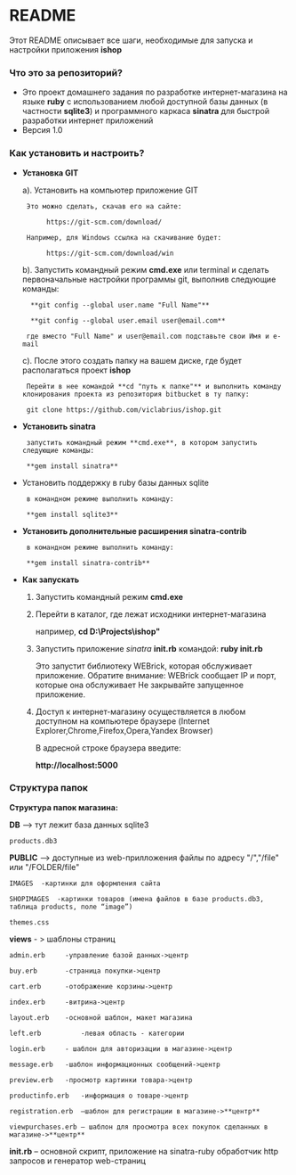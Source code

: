 # README #

Этот README описывает все шаги, необходимые для запуска и настройки приложения **ishop**
### Что это за репозиторий? ###

* Это проект домашнего задания по разработке интернет-магазина на языке **ruby** с использованием любой доступной базы данных (в частности **sqlite3**) и программного каркаса **sinatra** для быстрой разработки интернет приложений
* Верcия 1.0

### Как установить и настроить? ###
* **Установка GIT**

   	a). Установить на компьютер приложение GIT
	
	   Это можно сделать, скачав его на сайте: 
	   
			https://git-scm.com/download/
			
	   Например, для Windows ссылка на скачивание будет: 
	   
			https://git-scm.com/download/win
			
	b). Запустить командный режим **cmd.exe** или terminal и сделать первоначальные настройки программы git, выполнив следующие команды:
	
		**git config --global user.name "Full Name"**
		
		**git config --global user.email user@email.com**
		
	   где вместо "Full Name" и user@email.com подставьте свои Имя и e-mail
	   

	c). После этого создать папку на вашем диске, где будет располагаться проект **ishop**
	
	   Перейти в нее командой **cd "путь к папке"** и выполнить команду клонирования проекта из репозитория bitbucket в ту папку:

	   git clone https://github.com/viclabrius/ishop.git

* **Установить sinatra**
  
       запустить командный режим **cmd.exe**, в котором запустить следующие команды:
   
       **gem install sinatra**
   
* Установить поддержку в ruby базы данных sqlite

       в командном режиме выполнить команду:
   
       **gem install sqlite3**
   
* **Установить дополнительные расширения sinatra-contrib**

       в командном режиме выполнить команду:
   
       **gem install sinatra-contrib**

* **Как запускать**

   1. Запустить командный режим **cmd.exe**
   
   2. Перейти в каталог, где лежат исходники интернет-магазина 
   
      например, **cd D:\Projects\ishop\"**
	  
   3. Запустить приложение *sinatra* **init.rb** командой: **ruby init.rb**
   
      Это запустит библиотеку WEBrick, которая обслуживает приложение. Обратите внимание: WEBrick сообщает IP и порт, которые она обслуживает
      Не закрывайте запущенное приложение.
	  
   4. Доступ к интернет-магазину осуществляется в любом доступном на компьютере браузере (Internet Explorer,Chrome,Firefox,Opera,Yandex Browser)
   
      В адресной строке браузера введите: 
	  
      **http://localhost:5000**

### Структура папок ###

**Структура папок магазина:**

**DB** –> тут лежит база данных sqlite3

	products.db3
	
**PUBLIC** –> доступные из web-прилложения файлы по адресу "/","/file" или "/FOLDER/file"

	IMAGES 	-картинки для оформления сайта
	
	SHOPIMAGES	-картинки товаров (имена файлов в базе products.db3, таблица products, поле “image”)
	
	themes.css
	
**views** - > шаблоны страниц

	admin.erb	  -управление базой данных->центр
	
	buy.erb		  -страница покупки->центр
	
	cart.erb	  -отображение корзины->центр
	
	index.erb  	  -витрина->центр	
	
	layout.erb	  -основной шаблон, макет магазина
	
	left.erb          -левая область - категории
	
	login.erb	  - шаблон для авторизации в магазине->центр
	
	message.erb	  -шаблон информационных сообщений->центр
	
	preview.erb	  -просмотр картинки товара->центр
	
	productinfo.erb	  -информация о товаре->центр
	
	registration.erb  –шаблон для регистрации в магазине->**центр**
	
	viewpurchases.erb – шаблон для просмотра всех покупок сделанных в магазине->**центр**
	
**init.rb** – основной скрипт, приложение на sinatra-ruby обработчик http запросов и генератор web-страниц